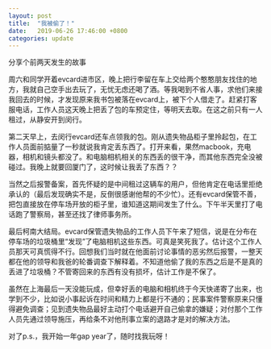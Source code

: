 ```yaml
---
layout: post
title:  "我被偷了！"
date:   2019-06-26 17:46:00 +0800
categories: update
---
```


分享个前两天发生的故事

周六和同学开着evcard进市区，晚上把行李留在车上交给两个憨憨朋友找住的地方，我就自己空手出去玩了，无忧无虑还喝了酒。等我喝到不省人事，求他们来接我回去的时候，才发现原来我书包被落在evcard上，被下个人借走了。赶紧打客服电话，工作人员这天晚上把丢了包的车预定住，等明天去取。在这之前只有一人租过，从静安开到闵行。

第二天早上，去闵行evcard还车点领我的包。刚从遗失物品柜子里拎起包，在工作人员面前掂量了一秒就说我肯定丢东西了。打开来看，果然macbook，充电器，相机和镜头都没了。和电脑相机相关的东西丢的很干净，而其他东西完全没被碰过。我晚上就要回厦门了，这时候让我丢了东西？？

当然之后报警备案，首先怀疑的是中间租过这辆车的用户，但他肯定在电话里拒绝承认的（最后发现确实不是，反倒很感谢他帮的不少忙）。还有evcard保管不善，把包直接放在停车场开放的柜子里，谁知道这期间发生了什么。下午半天里打了电话跑了警察局，甚至还找了律师事务所。

最后柯南大结局。evcard保管遗失物品的工作人员下午来了短信，说是在分布在停车场的垃圾桶里“发现”了电脑相机这些东西。可真是笑死我了。估计这个工作人员那天可真慌得不行。回想我们当时就在他面前讨论事情的恶劣然后报警，一整天都在他的领导和我爸的轮番调查下解释着。不知道他偷了我的东西之后是不是真的丢进了垃圾桶？不管寄回来的东西有没有损坏，估计工作是不保了。

虽然在上海最后一天没能玩成，但幸好丢的电脑和相机终于今天快递寄了出来，也学到不少，比如说小事起诉在时间和精力上都是行不通的；民事案件警察原来只懂得避免调查；见到遗失物品最好主动打个电话避开自己偷拿的嫌疑；对付那个工作人员先通过领导施压，再给条不对他刑事立案的退路才是对的解决方法。

对了p.s.，我开始一年gap year了，随时找我玩呀！
